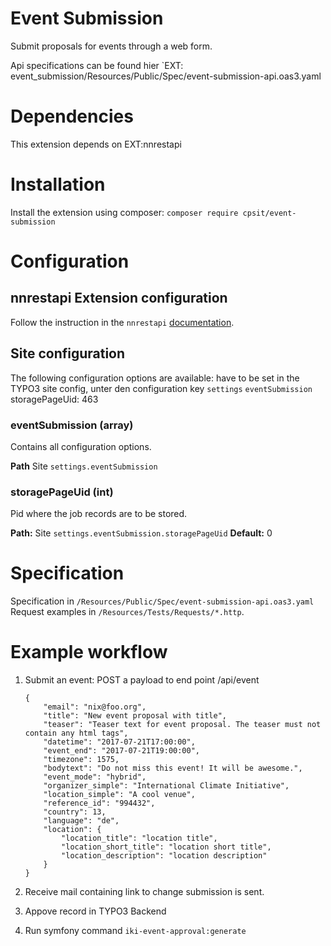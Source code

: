 # Event Submission

Submit proposals for events through a web form.

Api specifications can be found hier `EXT:
event_submission/Resources/Public/Spec/event-submission-api.oas3.yaml

# Dependencies

This extension depends on EXT:nnrestapi

# Installation

Install the extension using composer: `composer require cpsit/event-submission`

# Configuration

## nnrestapi Extension configuration

Follow the instruction in
the `nnrestapi` [documentation](https://labor.99grad.de/typo3-docs/typo3-nnrestapi/index.html).

## Site configuration

The following configuration options are available:  have to be set in the TYPO3
site config, unter den configuration
key `settings` `eventSubmission`
storagePageUid: 463

### eventSubmission (array)

Contains all configuration options.

**Path**  Site `settings.eventSubmission`

### storagePageUid (int)

Pid where the job records are to be stored.

**Path:**  Site `settings.eventSubmission.storagePageUid`
**Default:**  0

# Specification

Specification in `/Resources/Public/Spec/event-submission-api.oas3.yaml`
Request examples in  `/Resources/Tests/Requests/*.http`.

# Example workflow

1. Submit an event:
    POST a payload to end point /api/event
    ```
    {
        "email": "nix@foo.org",
        "title": "New event proposal with title",
        "teaser": "Teaser text for event proposal. The teaser must not  contain any html tags",
        "datetime": "2017-07-21T17:00:00",
        "event_end": "2017-07-21T19:00:00",
        "timezone": 1575,
        "bodytext": "Do not miss this event! It will be awesome.",
        "event_mode": "hybrid",
        "organizer_simple": "International Climate Initiative",
        "location_simple": "A cool venue",
        "reference_id": "994432",
        "country": 13,
        "language": "de",
        "location": {
            "location_title": "location title",
            "location_short_title": "location short title",
            "location_description": "location description"
        }
    }
   ```

1. Receive mail containing link to change submission is sent.
1. Appove record in TYPO3 Backend
1. Run symfony command `iki-event-approval:generate`





